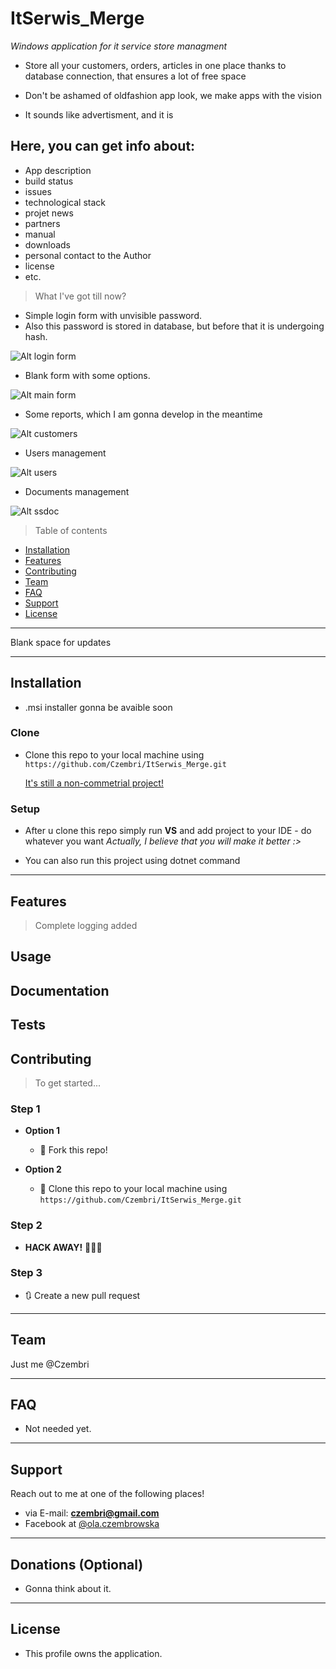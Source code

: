 # ItSerwis_Merge
<i>Windows application for it service store managment</i>

* Store all your customers, orders, articles in one place thanks to database connection, that ensures a lot of free space

* Don't be ashamed of oldfashion app look, we make apps with the vision

* It sounds like advertisment, and it is 

## Here, you can get info about: 

- App description
- build status
- issues 
- technological stack
- projet news
- partners
- manual
- downloads
- personal contact to the Author
- license
- etc.


> What I've got till now?

* Simple login form with unvisible password.
* Also this password is stored in database, but before that it is undergoing hash.

![Alt login form](https://user-images.githubusercontent.com/57504533/90965030-b9ca7e80-e4c4-11ea-8d3f-22b4b063f337.png?raw=true "Title")

* Blank form with some options.

![Alt main form](https://user-images.githubusercontent.com/57504533/91632808-9f703380-e9e3-11ea-9b97-55051f932c7c.png?raw=true "Title")

* Some reports, which I am gonna develop in the meantime

![Alt customers](https://user-images.githubusercontent.com/57504533/91632711-e873b800-e9e2-11ea-95c8-f4f48a431aaa.png?raw=true "Title")

* Users management

![Alt users](https://user-images.githubusercontent.com/57504533/91632689-c24e1800-e9e2-11ea-8c4b-b9fb181d259e.png?raw=true "Title")

* Documents management

![Alt ssdoc](https://user-images.githubusercontent.com/57504533/91632693-d09c3400-e9e2-11ea-8ac0-e559c0585492.png?raw=true "Title")

> Table of contents

- [Installation](#installation)
- [Features](#features)
- [Contributing](#contributing)
- [Team](#team)
- [FAQ](#faq)
- [Support](#support)
- [License](#license)



--------

Blank space for updates

--------

## Installation

- .msi installer gonna be avaible soon

### Clone

- Clone this repo to your local machine using `https://github.com/Czembri/ItSerwis_Merge.git`

  <u>It's still a non-commetrial project!</u>

### Setup

- After u clone this repo simply run <b>VS</b> and add project to your IDE - do whatever you want 
<i>Actually, I believe that you will make it better :></i>

- You can also run this project using dotnet command 

---

## Features

> Complete logging added

## Usage 
## Documentation 
## Tests 


## Contributing

> To get started...

### Step 1

- **Option 1**
    - 🍴 Fork this repo!

- **Option 2**
    - 👯 Clone this repo to your local machine using `https://github.com/Czembri/ItSerwis_Merge.git`

### Step 2

- **HACK AWAY!** 🔨🔨🔨

### Step 3

- 🔃 Create a new pull request 

---

## Team

Just me @Czembri 

---

## FAQ

- Not needed yet.
    

---

## Support

Reach out to me at one of the following places!

- via E-mail: <b><a href="" target="_blank">czembri@gmail.com<a></b>
- Facebook at <a href="https://www.facebook.com/ola.czembrowska/" target="_blank">@ola.czembrowska</a>

---

## Donations (Optional)

- Gonna think about it.

---

## License

- This profile owns the application.
